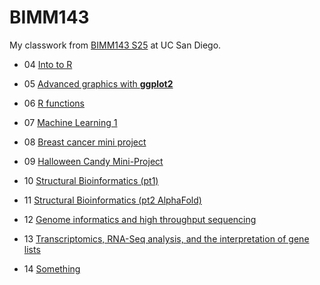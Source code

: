 # BIMM143
My classwork from [BIMM143 S25](https://bioboot.github.io/bimm143_S25/) at UC San Diego.

- 04 [Into to R]()

- 05 [Advanced graphics with **ggplot2**](https://raw.githubusercontent.com/xain7ariq/bimm143_github/refs/heads/main/class05/week05/class07/class07.md)

- 06 [R functions](https://github.com/xain7ariq/bimm143_github/blob/main/class06/class06.md)

- 07 [Machine Learning 1]([class07/class07.md](https://github.com/xain7ariq/bimm143_github/blob/main/class07/class07.md))

- 08 [Breast cancer mini project](class08/class08.md)

- 09 [Halloween Candy Mini-Project](class09/class09.md)

- 10 [Structural Bioinformatics (pt1)](class10/class10.md)

- 11 [Structural Bioinformatics (pt2 AlphaFold)](class11/class11.md)

- 12 [Genome informatics and high throughput sequencing](class12/class12.md)

- 13 [Transcriptomics, RNA-Seq analysis, and the interpretation of gene lists](class13/class13.md) 

- 14 [Something]()
